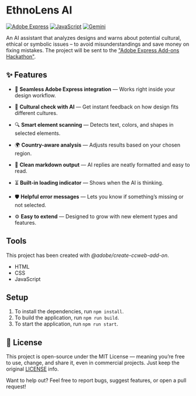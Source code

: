 # EthnoLens AI
[![Adobe Express](https://img.shields.io/badge/platform-Adobe%20Express-purple.svg)](https://express.adobe.com/)
[![JavaScript](https://img.shields.io/badge/language-JavaScript-F7DF1E.svg?logo=javascript&logoColor=black)](https://developer.mozilla.org/en-US/docs/Web/JavaScript)
[![Gemini](https://img.shields.io/badge/AI-Gemini-blueviolet.svg?logo=google)](https://deepmind.google/technologies/gemini/)

An AI assistant that analyzes designs and warns about potential cultural, ethical or symbolic issues – to avoid misunderstandings and save money on fixing mistakes. The project will be sent to the ["Adobe Express Add-ons Hackathon"](https://devpost.com/software/ethnolens-ai).

## ✨ Features

- 🔌 **Seamless Adobe Express integration** — Works right inside your design workflow.

- 🧠 **Cultural check with AI** — Get instant feedback on how design fits different cultures.

- 🔍 **Smart element scanning** — Detects text, colors, and shapes in selected elements.

- 🌍 **Country-aware analysis** — Adjusts results based on your chosen region.

- 🧾 **Clean markdown output** — AI replies are neatly formatted and easy to read.

- ⏳ **Built-in loading indicator** — Shows when the AI is thinking.

- 🛡️ **Helpful error messages** — Lets you know if something’s missing or not selected.

- ⚙️ **Easy to extend** — Designed to grow with new element types and features.

## Tools

This project has been created with _@adobe/create-ccweb-add-on_.

-   HTML
-   CSS
-   JavaScript

## Setup

1. To install the dependencies, run `npm install`.
2. To build the application, run `npm run build`.
3. To start the application, run `npm run start`.

## 📜 License

This project is open-source under the MIT License — meaning you’re free to use, change, and share it, even in commercial projects. Just keep the original [LICENSE](LICENSE) info.

Want to help out?
Feel free to report bugs, suggest features, or open a pull request!